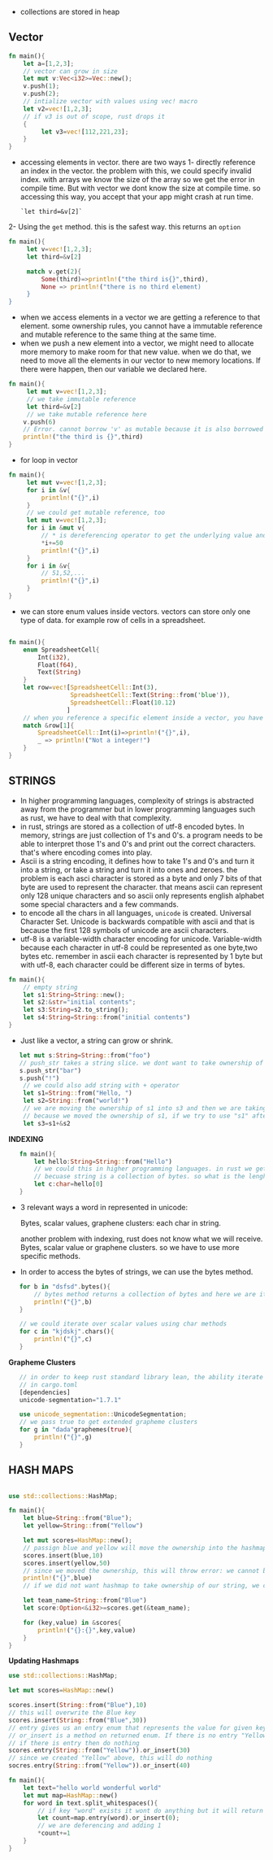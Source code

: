 - collections are stored in heap

## Vector

```rs
fn main(){
    let a=[1,2,3];
    // vector can grow in size
    let mut v:Vec<i32>=Vec::new();
    v.push(1);
    v.push(2);
    // intialize vector with values using vec! macro
    let v2=vec![1,2,3];
    // if v3 is out of scope, rust drops it
    {
         let v3=vec![112,221,23];
    }
}
```

- accessing elements in vector. there are two ways
  1- directly reference an index in the vector. the problem with this, we could specify invalid index. with arrays we know the size of the array so we get the error in compile time. But with vector we dont know the size at compile time. so accessing this way, you accept that your app might crash at run time.

      `let third=&v[2]`

2- Using the `get` method. this is the safest way. this returns an `option`

```rs
fn main(){
     let v=vec![1,2,3];
     let third=&v[2]

     match v.get(2){
         Some(third)=>println!("the third is{}",third),
         None => println!("there is no third element)
     }
}
```

- when we access elements in a vector we are getting a reference to that element. some ownership rules, you cannot have a immutable reference and mutable reference to the same thing at the same time.
- when we push a new element into a vector, we might need to allocate more memory to make room for that new value. when we do that, we need to move all the elements in our vector to new memory locations. If there were happen, then our variable we declared here.

```rs
fn main(){
     let mut v=vec![1,2,3];
     // we take immutable reference
     let third=&v[2]
     // we take mutable reference here
    v.push(6)
    // Error. cannot borrow 'v' as mutable because it is also borrowed as immutable.
    println!("the third is {}",third)
}
```

- for loop in vector

```rs
fn main(){
     let mut v=vec![1,2,3];
     for i in &v{
         println!("{}",i)
     }
     // we could get mutable reference, too
     let mut v=vec![1,2,3];
     for i in &mut v{
         // * is dereferencing operator to get the underlying value and add 50 to it.
         *i+=50
         println!("{}",i)
     }
     for i in &v{
         // 51,52,...
         println!("{}",i)
     }
}
```

- we can store enum values inside vectors. vectors can store only one type of data. for example row of cells in a spreadsheet.

```rs

fn main(){
    enum SpreadsheetCell{
        Int(i32),
        Float(f64),
        Text(String)
    }
    let row=vec![SpreadsheetCell::Int(3),
                 SpreadsheetCell::Text(String::from('blue')),
                 SpreadsheetCell::Float(10.12)
                ]
    // when you reference a specific element inside a vector, you have to use match expression to figure out which variant of enum it is.
    match &row[1]{
        SpreadsheetCell::Int(i)=>println!("{}",i),
        _ => println!("Not a integer!")
    }
}
```

## STRINGS

- In higher programming languages, complexity of strings is abstracted away from the programmer but in lower programming languages such as rust, we have to deal with that complexity.
- in rust, strings are stored as a collection of utf-8 encoded bytes. In memory, strings are just collection of 1's and 0's. a program needs to be able to interpret those 1's and 0's and print out the correct characters. that's where encoding comes into play.
- Ascii is a string encoding, it defines how to take 1's and 0's and turn it into a string, or take a string and turn it into ones and zeroes. the problem is each asci character is stored as a byte and only 7 bits of that byte are used to represent the character. that means ascii can represent only 128 unique characters and so ascii only represents english alphabet some special characters and a few commands.
- to encode all the chars in all languages, `unicode` is created. Universal Character Set. Unicode is backwards compatible with ascii and that is because the first 128 symbols of unicode are ascii characters.
- utf-8 is a variable-width character encoding for unicode. Variable-width because each character in utf-8 could be represented as one byte,two bytes etc. remember in ascii each character is represented by 1 byte but with utf-8, each character could be different size in terms of bytes.

```rs
fn main(){
    // empty string
    let s1:String=String::new();
    let s2:&str="initial contents";
    let s3:String=s2.to_string();
    let s4:String=String::from("initial contents")
}
```

- Just like a vector, a string can grow or shrink.

```rs
   let mut s:String=String::from("foo")
   // push_str takes a string slice. we dont want to take ownership of the string being passed in.
   s.push_str("bar")
   s.push("!")
    // we could also add string with + operator
    let s1=String::from("Hello, ")
    let s2=String::from("world!")
    // we are moving the ownership of s1 into s3 and then we are taking all the characters in s2 and appending them to the end of s3. this saves a liitle bit of memeory compared to copying both strings
    // because we moved the ownership of s1, if we try to use "s1" after we have declared s3, we will get an error. "We cannot borrow a value after it has been moved"
    let s3=s1+&s2
```

**INDEXING**

```rs
   fn main(){
       let hello:String=String::from("Hello")
       // we could this in higher programming languages. in rust we get error. cannot be indexed by an integer
       // becuase string is a collection of bytes. so what is the lenght of our "hello". Because some chars can be 1 to 4 bytes long. If you want to get the first char in string, using the indexing, hello[0] will specify the first byte.
       let c:char=hello[0]
   }
```

- 3 relevant ways a word in represented in unicode:

  Bytes, scalar values,
  graphene clusters: each char in string.

  another problem with indexing, rust does not know what we will receive. Bytes, scalar value or graphene clusters. so we have to use more specific methods.

- In order to access the bytes of strings, we can use the bytes method.

```rs
   for b in "dsfsd".bytes(){
       // bytes method returns a collection of bytes and here we are iterating over every byte and printing it out
       println!("{}",b)
   }

   // we could iterate over scalar values using char methods
   for c in "kjdskj".chars(){
       println!("{}",c)
   }
```

**Grapheme Clusters**

```rs
   // in order to keep rust standard library lean, the ability iterate over graphene clusters is not included by default. we need to import a crate
   // in cargo.toml
   [dependencies]
   unicode-segmentation="1.7.1"

   use unicode_segmentation::UnicodeSegmentation;
   // we pass true to get extended grapheme clusters
   for g in "dada"graphemes(true){
       println!("{}",g)
   }

```

## HASH MAPS

```rs

use std::collections::HashMap;

fn main(){
    let blue=String::from("Blue");
    let yellow=String::from("Yellow")

    let mut scores=HashMap::new();
    // passign blue and yellow will move the ownership into the hashmap.
    scores.insert(blue,10)
    scores.insert(yellow,50)
    // since we moved the ownership, this will throw error: we cannot borrrow a moved value
    println!("{}",blue)
    // if we did not want hashmap to take ownership of our string, we could pass in a reference to our string but that would require the use of lifetimes.

    let team_name=String::from("Blue")
    let score:Option<&i32>=scores.get(&team_name);

    for (key,value) in &scores{
        println!("{}:{}",key,value)
    }
}
```

**Updating Hashmaps**

```rs
use std::collections::HashMap;

let mut scores=HashMap::new()

scores.insert(String::from("Blue"),10)
// this will overwrite the Blue key
scores.insert(String::from("Blue",30))
// entry gives us an entry enum that represents the value for given key.
// or_insert is a method on returned enum. If there is no entry "Yellow", insert a new entry with value 30
// if there is entry then do nothing
scores.entry(String::from("Yellow")).or_insert(30)
// since we created "Yellow" above, this will do nothing
socres.entry(String::from("Yellow")).or_insert(40)

```

```rs
fn main(){
    let text="hello world wonderful world"
    let mut map=HashMap::new()
    for word in text.split_whitespaces(){
        // if key "word" exists it wont do anything but it will return a mutable reference to count
        let count=map.entry(word).or_insert(0);
        // we are deferencing and adding 1
        *count+=1
    }
}
```
